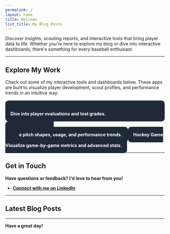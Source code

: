 ```yaml
---
permalink: /
layout: home
title: Welcome
list_title: My Blog Posts
---
```


Discover insights, scouting reports, and interactive tools that bring player data to life. Whether you're here to explore my blog or dive into interactive dashboards, there's something for every baseball enthusiast.

---

## Explore My Work

Check out some of my interactive tools and dashboards below. These apps are built to visualize player development, scout profiles, and performance trends in an intuitive way:

<div style="display: flex; flex-wrap: wrap; gap: 1rem; margin-top: 1rem;">

  <a href="https://colin-sanders.shinyapps.io/shinydash" style="flex: 1 1 300px; padding: 1rem; background: #1f2937; color: white; border-radius: 10px; text-decoration: none;">
    <strong Scouting Report Dashboard</strong><br>
    Dive into player evaluations and tool grades.
  </a>

  <a href="https://colin-sanders.shinyapps.io/shinyapp" style="flex: 1 1 300px; padding: 1rem; background: #1f2937; color: white; border-radius: 10px; text-decoration: none;">
    <strong> Pitching Report App</strong><br>
    Explore pitch shapes, usage, and performance trends.
  </a>

  <a href="https://colin-sanders.shinyapps.io/stickandpuck" style="flex: 1 1 300px; padding: 1rem; background: #1f2937; color: white; border-radius: 10px; text-decoration: none;">
    <strong> Hockey Game Recap</strong><br>
    Visualize game-by-game metrics and advanced stats.
  </a>

</div>

---

##  Get in Touch

Have questions or feedback? I'd love to hear from you!

- [Connect with me on LinkedIn](www.linkedin.com/in/colin-sanders-14302521a)

---

##  Latest Blog Posts

---

Have a great day!
